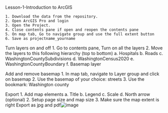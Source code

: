 Lesson-1-Introduction to ArcGIS

	1. Download the data from the repository.
	2. Open ArcGIS Pro and login
	3. Open the Project.
	4. Close contents pane if open and reopen the contents pane
	5. On map tab, Go to navigate group and use the full extent button
	6. Save as projectname_yourname

Turn layers on and off
	1. Go to contents pane, Turn on all the layers
	2. Move the layers to this following hierarchy (top to bottom)
		a. Hospitals
		b. Roads
		c. WashingtonCountySubdivisions
		d. WashingtonCensus2020
		e. WashingtonCountyBoundary
		f. Basemap layer

Add and remove basemap
	1. In map tab, navigate to Layer group and click on basemap
	2. Use the basemap of your choice: streets
	3. Use the bookmark: Washington county

Export
	1. Add map elements
		a. Title
		b. Legend
		c. Scale
		d. North arrow (optional)
	2. Setup page size and map size
	3. Make sure the map extent is right
Export as jpg and pdf![image](https://user-images.githubusercontent.com/106988036/173893451-1fa3eaec-b5a9-4958-82af-c539d97924da.png)
